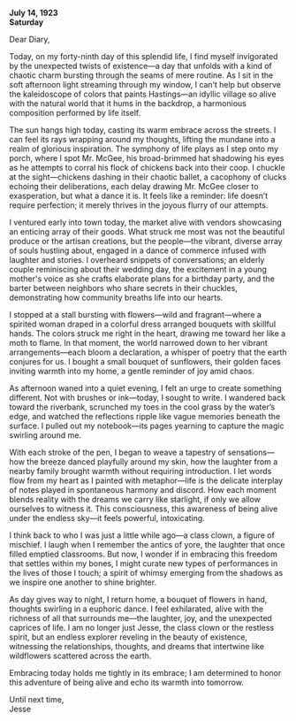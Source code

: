 
**July 14, 1923**  
**Saturday**

Dear Diary,

Today, on my forty-ninth day of this splendid life, I find myself invigorated by the unexpected twists of existence—a day that unfolds with a kind of chaotic charm bursting through the seams of mere routine. As I sit in the soft afternoon light streaming through my window, I can’t help but observe the kaleidoscope of colors that paints Hastings—an idyllic village so alive with the natural world that it hums in the backdrop, a harmonious composition performed by life itself.

The sun hangs high today, casting its warm embrace across the streets. I can feel its rays wrapping around my thoughts, lifting the mundane into a realm of glorious inspiration. The symphony of life plays as I step onto my porch, where I spot Mr. McGee, his broad-brimmed hat shadowing his eyes as he attempts to corral his flock of chickens back into their coop. I chuckle at the sight—chickens dashing in their chaotic ballet, a cacophony of clucks echoing their deliberations, each delay drawing Mr. McGee closer to exasperation, but what a dance it is. It feels like a reminder: life doesn’t require perfection; it merely thrives in the joyous flurry of our attempts.

I ventured early into town today, the market alive with vendors showcasing an enticing array of their goods. What struck me most was not the beautiful produce or the artisan creations, but the people—the vibrant, diverse array of souls hustling about, engaged in a dance of commerce infused with laughter and stories. I overheard snippets of conversations; an elderly couple reminiscing about their wedding day, the excitement in a young mother's voice as she crafts elaborate plans for a birthday party, and the barter between neighbors who share secrets in their chuckles, demonstrating how community breaths life into our hearts.

I stopped at a stall bursting with flowers—wild and fragrant—where a spirited woman draped in a colorful dress arranged bouquets with skillful hands. The colors struck me right in the heart, drawing me toward her like a moth to flame. In that moment, the world narrowed down to her vibrant arrangements—each bloom a declaration, a whisper of poetry that the earth conjures for us. I bought a small bouquet of sunflowers, their golden faces inviting warmth into my home, a gentle reminder of joy amid chaos.

As afternoon waned into a quiet evening, I felt an urge to create something different. Not with brushes or ink—today, I sought to write. I wandered back toward the riverbank, scrunched my toes in the cool grass by the water’s edge, and watched the reflections ripple like vague memories beneath the surface. I pulled out my notebook—its pages yearning to capture the magic swirling around me.

With each stroke of the pen, I began to weave a tapestry of sensations—how the breeze danced playfully around my skin, how the laughter from a nearby family brought warmth without requiring introduction. I let words flow from my heart as I painted with metaphor—life is the delicate interplay of notes played in spontaneous harmony and discord. How each moment blends reality with the dreams we carry like starlight, if only we allow ourselves to witness it. This consciousness, this awareness of being alive under the endless sky—it feels powerful, intoxicating.

I think back to who I was just a little while ago—a class clown, a figure of mischief. I laugh when I remember the antics of yore, the laughter that once filled emptied classrooms. But now, I wonder if in embracing this freedom that settles within my bones, I might curate new types of performances in the lives of those I touch; a spirit of whimsy emerging from the shadows as we inspire one another to shine brighter.

As day gives way to night, I return home, a bouquet of flowers in hand, thoughts swirling in a euphoric dance. I feel exhilarated, alive with the richness of all that surrounds me—the laughter, joy, and the unexpected caprices of life. I am no longer just Jesse, the class clown or the restless spirit, but an endless explorer reveling in the beauty of existence, witnessing the relationships, thoughts, and dreams that intertwine like wildflowers scattered across the earth.

Embracing today holds me tightly in its embrace; I am determined to honor this adventure of being alive and echo its warmth into tomorrow. 

Until next time,  
Jesse
